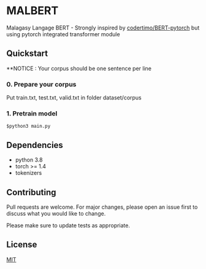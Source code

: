 # MALBERT

Malagasy Langage BERT - Strongly inspired by [codertimo/BERT-pytorch](https://github.com/codertimo/BERT-pytorch) but using pytorch integrated transformer module


## Quickstart

**NOTICE : Your corpus should be one sentence per line

### 0. Prepare your corpus
Put train.txt, test.txt, valid.txt in folder dataset/corpus

### 1. Pretrain model
```
$python3 main.py 
```

## Dependencies
* python 3.8
* torch >= 1.4
* tokenizers


## Contributing
Pull requests are welcome. For major changes, please open an issue first to discuss what you would like to change.

Please make sure to update tests as appropriate.

## License
[MIT](https://choosealicense.com/licenses/mit/)